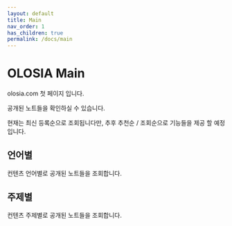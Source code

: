 ```yaml
---
layout: default
title: Main
nav_order: 1
has_children: true
permalink: /docs/main
---
```


# OLOSIA Main

olosia.com 첫 페이지 입니다.

공개된 노트들을 확인하실 수 있습니다.

현재는 최신 등록순으로 조회됩니다만, 추후 추천순 / 조회순으로 기능들을 제공 할 예정입니다.

## 언어별

컨텐츠 언어별로 공개된 노트들을 조회합니다.

## 주제별

컨텐츠 주제별로 공개된 노트들을 조회합니다.

